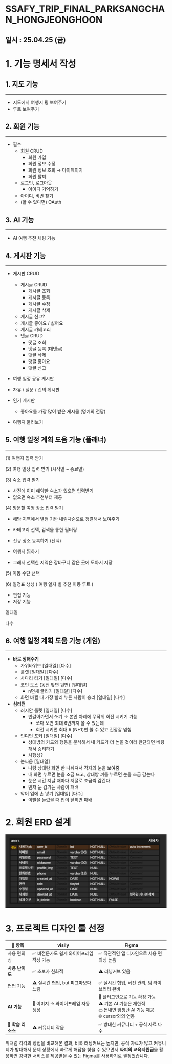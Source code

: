 # SSAFY_TRIP_FINAL_PARKSANGCHAN_HONGJEONGHOON

## 일시 : 25.04.25 (금)

# 1. 기능 명세서 작성

## 1. 지도 기능

---

- 지도에서 여행지 핑 보여주기
- 루트 보여주기

## 2. 회원 기능

---

- 필수
  - 회원 CRUD
    - 회원 가입
    - 회원 정보 수정
    - 회원 정보 조회 → 마이페이지
    - 회원 탈퇴
  - 로그인, 로그아웃
    - 아이디 기억하기
  - 아이디, 비번 찾기
  - (할 수 있다면) OAuth

## 3. AI 기능

---

- AI 여행 추천 채팅 기능

## 4. 게시판 기능

---

- 게시판 CRUD
  - 게시글 CRUD
    - 게시글 조회
    - 게시글 등록
    - 게시글 수정
    - 게시글 삭제
  - 게시글 신고?
  - 게시글 좋아요 / 싫어요
  - 게시글 카테고리
  - 댓글 CRUD
    - 댓글 조회
    - 댓글 등록 (대댓글)
    - 댓글 삭제
    - 댓글 좋아요
    - 댓글 신고
- 여행 일정 공유 게시판
- 자유 / 질문 / 건의 게시판
- 인기 게시판

  - 좋아요를 가장 많이 받은 게시물 (명예의 전당)

- 여행지 둘러보기

## 5. 여행 일정 계획 도움 기능 (플래너)

---

(1) 여행지 입력 받기

(2) 여행 일정 입력 받기 (시작일 ~ 종료일)

(3) 숙소 입력 받기

- 사전에 이미 예약한 숙소가 있으면 입력받기
- 없으면 숙소 추천부터 제공

(4) 방문할 여행 장소 입력 받기

- 해당 지역에서 별점 기반 내림차순으로 정렬해서 보여주기
- 카테고리 선택, 검색을 통한 필터링

- 신규 장소 등록하기 (선택)
- 여행지 찜하기

- 그래서 선택한 지역은 장바구니 같은 곳에 모아서 저장

(5) 이동 수단 선택

(6) 일정표 생성 ( 여행 일자 별 추천 이동 루트 )

- 편집 기능
- 저장 기능

일대일

다수

## 6. 여행 일정 계획 도움 기능 (게임)

---

- **바로 정해주기**
  - 가위바위보 [일대일] [다수]
  - 룰렛 [일대일] [다수]
  - 사다리 타기 [일대일] [다수]
  - 코인 토스 (동전 앞면 뒷면) [일대일]
    - n면체 굴리기 [일대일] [다수]
  - 화면 바뀔 때 가장 빨리 누른 사람이 승리 [일대일] [다수]
- **심리전**
  - 러시안 룰렛 [일대일] [다수]
    - 번갈아가면서 쏘기 → 본인 차례에 무작위 회전 시키기 가능
      - 쏘다 보면 최대 6번까지 쏠 수 있는데
      - 회전 시키면 최대 6 (N+1)번 쏠 수 있고 긴장감 넘침
  - 인디언 포커 [일대일] [다수]
    - 상대방의 카드와 행동을 분석해서 내 카드가 더 높을 것이라 판단되면 베팅해서 승리하기
    - 사행성?
  - 눈싸움 [일대일]
    - 나랑 상대랑 화면 반 나눠져서 각자의 눈을 보여줌
    - 내 화면 누르면 눈을 조금 뜨고, 상대방 꺼를 누르면 눈을 조금 감는다
    - 눈은 시간 지날 때마다 저절로 조금씩 감긴다
    - 먼저 눈 감기는 사람이 패배
  - 악어 입에 손 넣기 [일대일] [다수]
    - 이빨을 눌렀을 때 입이 닫히면 패배

# 2. 회원 ERD 설계

![userERD.png](./img/250425/userERD.png)

# 3. 프로젝트 디자인 툴 선정

| 🧩 항목            | visily                                    | Figma                                                                                                             |
| ------------------ | ----------------------------------------- | ----------------------------------------------------------------------------------------------------------------- |
| 사용 편의성        | ✅ 비전문가도 쉽게 와이어프레임 작성 가능 | ✅ 직관적인 앱 디자인으로 사용 편의성 높음                                                                        |
| **사용 난이도**    | ✅ 초보자 친화적                          | ⚠️ 러닝커브 있음                                                                                                  |
| 협업 기능          | ⚠️ 실시간 협업, but 피그마보다 느림       | ✅ 실시간 협업, 버전 관리, 팀 라이브러리 완비                                                                     |
| **AI 기능**        | 🤖 이미지 → 와이어프레임 자동 생성        | 🧩 플러그인으로 기능 확장 가능<br>⚠️ 기본 AI 기능은 제한적<br>💵 돈내면 엄청난 AI 기능 제공<br>🌐 cursor와의 연동 |
| 📘 **학습 리소스** | ⚠️ 커뮤니티 작음                          | ✅ 방대한 커뮤니티 + 공식 자료 다수                                                                               |

위처럼 각각의 장점을 비교해본 결과,
비록 러닝커브는 높지만, 공식 자료가 많고 커뮤니티가 방대해서 문제 상황에서 빠르게 해답을 찾을 수 있으면서
**싸피의 교육지원금**을 활용하면 강력한 서비스를 제공받을 수 있는 Figma를 사용하기로 결정했습니다.
